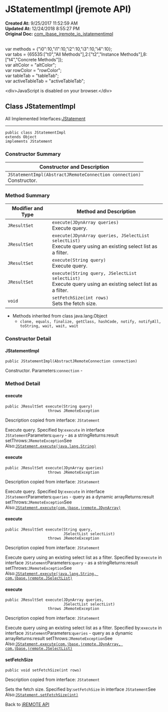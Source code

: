 # JStatementImpl (jremote API)

**Created At:** 9/25/2017 11:52:59 AM  
**Updated At:** 12/24/2018 8:55:27 PM  
**Original Doc:** [com_jbase_jremote_io_jstatementimpl](https://docs.jbase.com/39250-io/com_jbase_jremote_io_jstatementimpl)  

<!--<br>    try {<br>        if (location.href.indexOf('is-external=true') == -1) {<br>            parent.document.title="JStatementImpl (jremote   API)";<br>        }<br>    }<br>    catch(err) {<br>    }<br>//--><br>var methods = {"i0":10,"i1":10,"i2":10,"i3":10,"i4":10};<br>var tabs = {65535:["t0","All Methods"],2:["t2","Instance Methods"],8:["t4","Concrete Methods"]};<br>var altColor = "altColor";<br>var rowColor = "rowColor";<br>var tableTab = "tableTab";<br>var activeTableTab = "activeTableTab";&lt;div&gt;JavaScript is disabled on your browser.&lt;/div&gt;


## Class JStatementImpl

All Implemented Interfaces:[JStatement](./../../jstatement-%28jremote-api%29 "interface in com.jbase.jremote")
* * *


```
public class JStatementImpl
extends Object
implements JStatement
```

### Constructor Summary


| Constructor and Description<br> |
| --- |
| `JStatementImpl(AbstractJRemoteConnection connection)`<br>Constructor.<br> |






### Method Summary


| Modifier and Type<br> | Method and Description<br> |
| --- | --- |
| `JResultSet`<br> | `execute(JDynArray queries)`<br>Execute query.<br> |
| `JResultSet`<br> | `execute(JDynArray queries, JSelectList selectList)`<br>Execute query using an existing select list as a filter.<br> |
| `JResultSet`<br> | `execute(String query)`<br>Execute query.<br> |
| `JResultSet`<br> | `execute(String query, JSelectList selectList)`<br>Execute query using an existing select list as a filter.<br> |
| `void`<br> | `setFetchSize(int rows)`<br>Sets the fetch size.<br> |


- Methods inherited from class java.lang.Object
    - `clone, equals, finalize, getClass, hashCode, notify, notifyAll, toString, wait, wait, wait`

### Constructor Detail

#### JStatementImpl

```
public JStatementImpl(AbstractJRemoteConnection connection)
```

Constructor.
Parameters:`connection` -






### Method Detail

#### execute

```
public JResultSet execute(String query)
                   throws JRemoteException
```

Description copied from interface: `JStatement`

Execute query.
Specified by:`execute` in interface `JStatement`Parameters:`query` - as a stringReturns:result setThrows:`JRemoteException`See Also:[`JStatement.execute(java.lang.String)`](/39248-jremote/com_jbase_jremote_JStatement#execute-java.lang.String-)


#### execute

```
public JResultSet execute(JDynArray queries)
                   throws JRemoteException
```

Description copied from interface: `JStatement`

Execute query.
Specified by:`execute` in interface `JStatement`Parameters:`queries` - query as a dynamic arrayReturns:result setThrows:`JRemoteException`See Also:[`JStatement.execute(com.jbase.jremote.JDynArray)`](/39248-jremote/com_jbase_jremote_JStatement#execute-com.jbase.jremote.JDynArray-)

#### execute

```
public JResultSet execute(String query,
                          JSelectList selectList)
                   throws JRemoteException
```

Description copied from interface: `JStatement`

Execute query using an existing select list as a filter.
Specified by:`execute` in interface `JStatement`Parameters:`query` - as a stringReturns:result setThrows:`JRemoteException`See Also:[`JStatement.execute(java.lang.String, com.jbase.jremote.JSelectList)`](/39248-jremote/com_jbase_jremote_JStatement#execute-java.lang.String-com.jbase.jremote.JSelectList-)
#### execute

```
public JResultSet execute(JDynArray queries,
                          JSelectList selectList)
                   throws JRemoteException
```

Description copied from interface: `JStatement`

Execute query using an existing select list as a filter.
Specified by:`execute` in interface `JStatement`Parameters:`queries` - query as a dynamic arrayReturns:result setThrows:`JRemoteException`See Also:[`JStatement.execute(com.jbase.jremote.JDynArray, com.jbase.jremote.JSelectList)`](/39248-jremote/com_jbase_jremote_JStatement#execute-com.jbase.jremote.JDynArray-com.jbase.jremote.JSelectList-)


#### setFetchSize

```
public void setFetchSize(int rows)
```

Description copied from interface: `JStatement`

Sets the fetch size.
Specified by:`setFetchSize` in interface `JStatement`See Also:[`JStatement.setFetchSize(int)`](/39248-jremote/com_jbase_jremote_JStatement#setFetchSize-int-)

Back to [jREMOTE API](com_jbase_jremote_package-summary)


